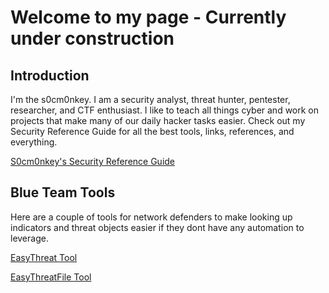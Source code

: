 # Welcome to my page - Currently under construction
## Introduction
I'm the s0cm0nkey. I am a security analyst, threat hunter, pentester, researcher, and CTF enthusiast.
I like to teach all things cyber and work on projects that make many of our daily hacker tasks easier.
Check out my Security Reference Guide for all the best tools, links, references, and everything.

[S0cm0nkey's Security Reference Guide](https://s0cm0nkey.gitbook.io/s0cm0nkeys-security-reference-guide/)

## Blue Team Tools
Here are a couple of tools for network defenders to make looking up indicators and threat objects easier if they dont have any automation to leverage.

[EasyThreat Tool](EasyThreat.html)

[EasyThreatFile Tool](EasyThreatFile.html)
